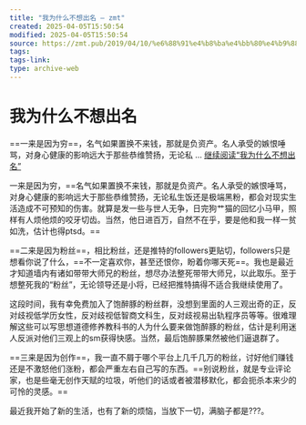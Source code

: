 ```yaml
---
title: "我为什么不想出名 – zmt"
created: 2025-04-05T15:50:54
modified: 2025-04-05T15:50:54
source: https://zmt.pub/2019/04/10/%e6%88%91%e4%b8%ba%e4%bb%80%e4%b9%88%e4%b8%8d%e6%83%b3%e5%87%ba%e5%90%8d/
tags:
tags-link:
type: archive-web
---
```


# 我为什么不想出名

==一来是因为穷==，名气如果置换不来钱，那就是负资产。名人承受的嫉恨唾骂，对身心健康的影响远大于那些恭维赞扬，无论私 … [继续阅读“我为什么不想出名”](https://zmt.pub/2019/04/10/%e6%88%91%e4%b8%ba%e4%bb%80%e4%b9%88%e4%b8%8d%e6%83%b3%e5%87%ba%e5%90%8d/)

一来是因为穷，==名气如果置换不来钱，那就是负资产。名人承受的嫉恨唾骂，对身心健康的影响远大于那些恭维赞扬，无论私生饭还是极端黑粉，都会对现实生活造成不可预知的伤害。就算是发一些与世人无争，日完狗艹猫的回忆小马甲，照样有人烦他烦的咬牙切齿。当然，他日进百万，自然不在乎，要是他和我一样一贫如洗，估计也得ptsd。== 

==二来是因为粉丝==，相比粉丝，还是推特的followers更贴切，followers只是想看你说了什么，==不一定喜欢你，甚至还恨你，盼着你哪天死==。我也是最近才知道墙内有诸如带带大师兄的粉丝，想尽办法整死带带大师兄，以此取乐。至于想整死我的“粉丝”，无论领导还是小将，已经把推特搞得不适合我继续使用了。 

这段时间，我有幸免费加入了饱醉豚的粉丝群，没想到里面的人三观出奇的正，反对歧视低学历女性，反对歧视低智商文科生，反对歧视易出轨程序员等等。很难理解这些可以写思想道德修养教科书的人为什么要来做饱醉豚的粉丝，估计是利用迷人反派对他们三观上的sm获得快感。当然，最后饱醉豚果然被他们逼退群了。 

==三来是因为创作==，我一直不屑于哪个平台上几千几万的粉丝，讨好他们赚钱还是不激怒他们涨粉，都会严重左右自己写的东西。==别说粉丝，就是专业评论家，也是些毫无创作天赋的垃圾，听他们的话或者被潜移默化，都会扼杀本来少的可怜的灵感。== 

最近我开始了新的生活，也有了新的烦恼，当放下一切，满脑子都是?‍?‍?。 
